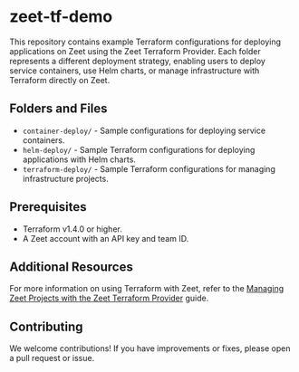 # zeet-tf-demo

This repository contains example Terraform configurations for deploying applications on Zeet using the Zeet Terraform Provider. 
Each folder represents a different deployment strategy, enabling users to deploy service containers, use Helm charts, or manage infrastructure with Terraform directly on Zeet.

## Folders and Files

- `container-deploy/` - Sample configurations for deploying service containers.
- `helm-deploy/` - Sample Terraform configurations for deploying applications with Helm charts.
- `terraform-deploy/` - Sample Terraform configurations for managing infrastructure projects.

## Prerequisites

- Terraform v1.4.0 or higher.
- A Zeet account with an API key and team ID.

## Additional Resources

For more information on using Terraform with Zeet, refer to the [Managing Zeet Projects with the Zeet Terraform Provider](https://zeet.co/guides/advanced/terraform-provider) guide.

## Contributing

We welcome contributions! If you have improvements or fixes, please open a pull request or issue.
